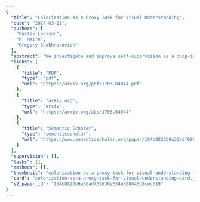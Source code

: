 ```yaml
---
{
  "title": "Colorization as a Proxy Task for Visual Understanding",
  "date": "2017-03-11",
  "authors": [
    "Gustav Larsson",
    "M. Maire",
    "Gregory Shakhnarovich"
  ],
  "abstract": "We investigate and improve self-supervision as a drop-in replacement for ImageNet pretraining, focusing on automatic colorization as the proxy task. Self-supervised training has been shown to be more promising for utilizing unlabeled data than other, traditional unsupervised learning methods. We build on this success and evaluate the ability of our self-supervised network in several contexts. On VOC segmentation and classification tasks, we present results that are state-of-the-art among methods not using ImageNet labels for pretraining representations. Moreover, we present the first in-depth analysis of self-supervision via colorization, concluding that formulation of the loss, training details and network architecture play important roles in its effectiveness. This investigation is further expanded by revisiting the ImageNet pretraining paradigm, asking questions such as: How much training data is needed? How many labels are needed? How much do features change when fine-tuned? We relate these questions back to self-supervision by showing that colorization provides a similarly powerful supervisory signal as various flavors of ImageNet pretraining.",
  "links": [
    {
      "title": "PDF",
      "type": "pdf",
      "url": "https://arxiv.org/pdf/1703.04044.pdf"
    },
    {
      "title": "arXiv.org",
      "type": "arxiv",
      "url": "https://arxiv.org/abs/1703.04044"
    },
    {
      "title": "Semantic Scholar",
      "type": "semanticscholar",
      "url": "https://www.semanticscholar.org/paper/164b8826b9a30adf69630e634b308046b8cec619"
    }
  ],
  "supervision": [],
  "tasks": [],
  "methods": [],
  "thumbnail": "colorization-as-a-proxy-task-for-visual-understanding-thumb.jpg",
  "card": "colorization-as-a-proxy-task-for-visual-understanding-card.jpg",
  "s2_paper_id": "164b8826b9a30adf69630e634b308046b8cec619"
}
---
```


